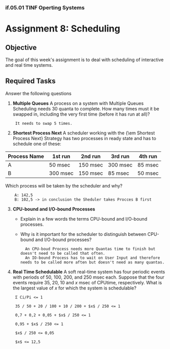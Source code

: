 ### if.05.01 TINF Operting Systems

# Assignment 8: Scheduling
## Objective
The goal of this week's assignment is to deal with scheduling of interactive and real time systems.

## Required Tasks
Answer the following questions

1. **Multiple Queues**
A process on a system with Multiple Queues Scheduling needs 30 quanta to complete. How many times must it be swapped in, including the very first time (before it has run at all)?

		It needs to swap 5 times.

2. **Shortest Process Next**
A scheduler working with the {\em Shortest Process Next} Strategy has two processes in ready state and has to schedule one of these:

| Process Name | 1st run | 2nd run | 3rd run | 4th run |
| -- | -- | -- | -- | -- |
A | 50 msec | 150 msec | 300 msec | 85 msec |
B | 300 msec | 150 msec | 85 msec | 50 msec

Which process will be taken by the scheduler and why?

		A: 142,5
		B: 102,5 -> in conclusion the Sheduler takes Procces B first

3. **CPU-bound and I/O-bound Processes**
	- Explain in a few words the terms CPU-bound and I/O-bound processes.
	- Why is it important for the scheduler to distinguish between CPU-bound and I/O-bound processes?

			An CPU-boud Process needs more Quantas time to finish but doesn't need to be called that often.  
			An IO-bound Process has to wait on User Input and therefore needs to be called more aften but doesn't need as many quantas. 

4. **Real Time Schedulable**
A soft real-time system has four periodic events with periods of 50, 100, 200, and 250 msec each. Suppose that the four events require 35, 20, 10 and $x$ msec of CPUtime, respectively. What is the largest value of $x$ for which the system is schedulable?

		Σ Ci/Pi <= 1

		35 / 50 + 20 / 100 + 10 / 200 + $x$ / 250 <= 1 

		0,7 + 0,2 + 0,05 + $x$ / 250 <= 1

		0,95 + $x$ / 250 <= 1

		$x$ / 250 <= 0,05

		$x$ <= 12,5
